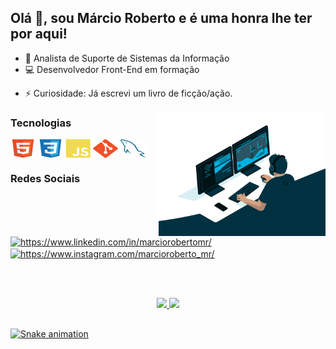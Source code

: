 ## Olá 👋, sou Márcio Roberto e é uma honra lhe ter por aqui!
  
  
- 🔭 Analista de Suporte de Sistemas da Informação
- 💻 Desenvolvedor Front-End em formação
<!--
- 🌱 Estudante do Programa ONE (Alura + Oracle)
-->
- ⚡ Curiosidade: Já escrevi um livro de ficção/ação.

<!--
- 🔭 I’m currently working on ...
- 🌱 I’m currently learning ...
- 👯 I’m looking to collaborate on ...
- 🤔 I’m looking for help with ...
- 💬 Ask me about ...
- 📫 How to reach me: ...
- 😄 Pronouns: ...
- ⚡ Fun fact: ...
-->

<img align="right" height="200" alt="coding-time" src="code.gif">
    
### Tecnologias
<div style="display: inline_block">
  <img align="center" alt="Marcio-HTML" height="30" width="40" src="https://raw.githubusercontent.com/devicons/devicon/master/icons/html5/html5-original.svg">
  <img align="center" alt="Marcio-CSS" height="30" width="40" src="https://raw.githubusercontent.com/devicons/devicon/master/icons/css3/css3-original.svg">
  <img align="center" alt="Marcio-Js" height="30" width="40" src="https://raw.githubusercontent.com/devicons/devicon/master/icons/javascript/javascript-plain.svg">
  <!-- <img align="center" alt="Marcio-React" height="30" width="40" src="https://raw.githubusercontent.com/devicons/devicon/master/icons/react/react-original.svg"> -->
  <img align="center" alt="Marcio-Git" height="30" width="40" src="https://raw.githubusercontent.com/devicons/devicon/master/icons/git/git-original.svg">
  <img align="center" alt="Marcio-MySql" height="30" width="40" src="https://raw.githubusercontent.com/devicons/devicon/master/icons/mysql/mysql-original.svg">
</div>

### Redes Sociais
<div style="display: inline_block">
  <a href="https://www.linkedin.com/in/marciorobertomr/" target="blank"><img align="center" src="https://raw.githubusercontent.com/rahuldkjain/github-profile-readme-generator/master/src/images/icons/Social/linked-in-alt.svg" alt="https://www.linkedin.com/in/marciorobertomr/" height="30" width="40" /></a>
  <a href="https://www.instagram.com/marcioroberto_mr/" target="blank"><img align="center" src="https://raw.githubusercontent.com/rahuldkjain/github-profile-readme-generator/master/src/images/icons/Social/instagram.svg" alt="https://www.instagram.com/marcioroberto_mr/" height="30" width="40" /></a>
</div>

<br><br>

<div align="center">
  <a href="https://github.com/marciorobertomr">
  <img height="160em" src="https://github-readme-stats.vercel.app/api?username=marciorobertomr&show_icons=true&theme=tokyonight&include_all_commits=true&count_private=true"/>
  <img height="160em" src="https://github-readme-stats.vercel.app/api/top-langs/?username=marciorobertomr&layout=compact&langs_count=7&theme=tokyonight"/>
</div>
  
  ##
  
![Snake animation](https://github.com/marciorobertomr/marciorobertomr/blob/output/github-contribution-grid-snake.svg)
